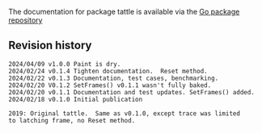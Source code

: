 The documentation for package tattle is available via the
[Go package repository](https://pkg.go.dev/github.com/rsnorthscope/tattle)

## Revision history
```
2024/04/09 v1.0.0 Paint is dry.
2024/02/24 v0.1.4 Tighten documentation.  Reset method.
2024/02/22 v0.1.3 Documentation, test cases, benchmarking.
2024/02/20 V0.1.2 SetFrames() v0.1.1 wasn't fully baked.
2024/02/20 v0.1.1 Documentation and test updates. SetFrames() added.
2024/02/18 v0.1.0 Initial publication

2019: Original tattle.  Same as v0.1.0, except trace was limited
to latching frame, no Reset method.
```
